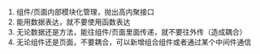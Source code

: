 1. 组件/页面内部模块化管理，抛出高内聚接口
2. 能用数据表达，就不要使用函数表达
3. 无论数据还是方法，能往组件/页面里面传递，就不要往外传（造成耦合）
4. 无论组件还是页面，不要耦合，可以新增组合组件或者通过某个中间件通信